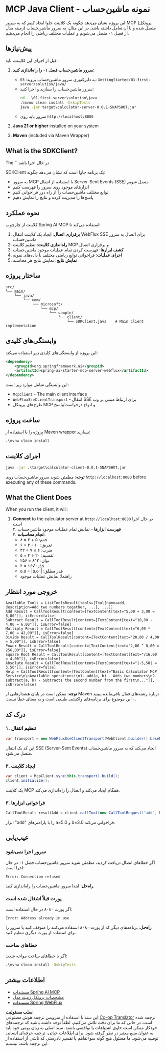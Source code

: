 <!--
CO_OP_TRANSLATOR_METADATA:
{
  "original_hash": "7074b9f4c8cd147c1c10f569d8508c82",
  "translation_date": "2025-06-11T13:04:41+00:00",
  "source_file": "03-GettingStarted/02-client/solution/java/README.md",
  "language_code": "fa"
}
-->
# MCP Java Client - نمونه ماشین‌حساب

این پروژه نشان می‌دهد چگونه یک کلاینت جاوا ایجاد کنیم که به سرور MCP (پروتکل زمینه مدل) متصل شده و با آن تعامل داشته باشد. در این مثال، به سرور ماشین‌حساب از فصل ۰۱ متصل می‌شویم و عملیات مختلف ریاضی را انجام می‌دهیم.

## پیش‌نیازها

قبل از اجرای این کلاینت، باید:

1. **سرور ماشین‌حساب فصل ۰۱ را راه‌اندازی کنید:**
   - به دایرکتوری سرور ماشین‌حساب بروید: `03-GettingStarted/01-first-server/solution/java/`
   - سرور ماشین‌حساب را بسازید و اجرا کنید:
     ```cmd
     cd ..\01-first-server\solution\java
     .\mvnw clean install -DskipTests
     java -jar target\calculator-server-0.0.1-SNAPSHOT.jar
     ```
   - سرور باید روی `http://localhost:8080`

2. **Java 21 or higher** installed on your system
3. **Maven** (included via Maven Wrapper)

## What is the SDKClient?

The `` در حال اجرا باشد

SDKClient یک برنامه جاوا است که نشان می‌دهد چگونه:
- به سرور MCP با استفاده از انتقال Server-Sent Events (SSE) متصل شویم
- ابزارهای موجود روی سرور را فهرست کنیم
- توابع مختلف ماشین‌حساب را از راه دور فراخوانی کنیم
- پاسخ‌ها را مدیریت کرده و نتایج را نمایش دهیم

## نحوه عملکرد

کلاینت از چارچوب Spring AI MCP استفاده می‌کند تا:

1. **برقراری اتصال**: ایجاد یک کلاینت انتقال WebFlux SSE برای اتصال به سرور ماشین‌حساب
2. **راه‌اندازی کلاینت**: تنظیم کلاینت MCP و برقراری اتصال
3. **کشف ابزارها**: فهرست کردن تمام عملیات موجود ماشین‌حساب
4. **اجرای عملیات**: فراخوانی توابع ریاضی مختلف با داده‌های نمونه
5. **نمایش نتایج**: نمایش نتایج هر محاسبه

## ساختار پروژه

```
src/
└── main/
    └── java/
        └── com/
            └── microsoft/
                └── mcp/
                    └── sample/
                        └── client/
                            └── SDKClient.java    # Main client implementation
```

## وابستگی‌های کلیدی

این پروژه از وابستگی‌های کلیدی زیر استفاده می‌کند:

```xml
<dependency>
    <groupId>org.springframework.ai</groupId>
    <artifactId>spring-ai-starter-mcp-server-webflux</artifactId>
</dependency>
```

این وابستگی شامل موارد زیر است:
- `McpClient` - The main client interface
- `WebFluxSseClientTransport` - انتقال SSE برای ارتباط مبتنی بر وب
- طرح‌های پروتکل MCP و انواع درخواست/پاسخ

## ساخت پروژه

پروژه را با استفاده از Maven wrapper بسازید:

```cmd
.\mvnw clean install
```

## اجرای کلاینت

```cmd
java -jar .\target\calculator-client-0.0.1-SNAPSHOT.jar
```

**توجه**: مطمئن شوید سرور ماشین‌حساب روی `http://localhost:8080` before executing any of these commands.

## What the Client Does

When you run the client, it will:

1. **Connect** to the calculator server at `http://localhost:8080` در حال اجرا است  
۲. **فهرست ابزارها** - نمایش تمام عملیات موجود ماشین‌حساب  
۳. **انجام محاسبات**:  
   - جمع: ۵ + ۳ = ۸  
   - تفریق: ۱۰ - ۴ = ۶  
   - ضرب: ۶ × ۷ = ۴۲  
   - تقسیم: ۲۰ ÷ ۴ = ۵  
   - توان: ۲^۸ = ۲۵۶  
   - جذر: √۱۶ = ۴  
   - قدر مطلق: |-۵.۵| = ۵.۵  
   - راهنما: نمایش عملیات موجود

## خروجی مورد انتظار

```
Available Tools = ListToolsResult[tools=[Tool[name=add, description=Add two numbers together, ...], ...]]
Add Result = CallToolResult[content=[TextContent[text="5,00 + 3,00 = 8,00"]], isError=false]
Subtract Result = CallToolResult[content=[TextContent[text="10,00 - 4,00 = 6,00"]], isError=false]
Multiply Result = CallToolResult[content=[TextContent[text="6,00 * 7,00 = 42,00"]], isError=false]
Divide Result = CallToolResult[content=[TextContent[text="20,00 / 4,00 = 5,00"]], isError=false]
Power Result = CallToolResult[content=[TextContent[text="2,00 ^ 8,00 = 256,00"]], isError=false]
Square Root Result = CallToolResult[content=[TextContent[text="√16,00 = 4,00"]], isError=false]
Absolute Result = CallToolResult[content=[TextContent[text="|-5,50| = 5,50"]], isError=false]
Help = CallToolResult[content=[TextContent[text="Basic Calculator MCP Service\n\nAvailable operations:\n1. add(a, b) - Adds two numbers\n2. subtract(a, b) - Subtracts the second number from the first\n..."]], isError=false]
```

**توجه**: ممکن است در پایان هشدارهایی از Maven درباره رشته‌های فعال باقی‌مانده ببینید - این موضوع برای برنامه‌های واکنشی طبیعی است و به معنای خطا نیست.

## درک کد

### ۱. تنظیم انتقال  
```java
var transport = new WebFluxSseClientTransport(WebClient.builder().baseUrl("http://localhost:8080"));
```  
این کد یک انتقال SSE (Server-Sent Events) ایجاد می‌کند که به سرور ماشین‌حساب متصل می‌شود.

### ۲. ایجاد کلاینت  
```java
var client = McpClient.sync(this.transport).build();
client.initialize();
```  
یک کلاینت MCP همگام ایجاد می‌کند و اتصال را راه‌اندازی می‌کند.

### ۳. فراخوانی ابزارها  
```java
CallToolResult resultAdd = client.callTool(new CallToolRequest("add", Map.of("a", 5.0, "b", 3.0)));
```  
ابزار "add" را با پارامترهای a=5.0 و b=3.0 فراخوانی می‌کند.

## عیب‌یابی

### سرور اجرا نمی‌شود  
اگر خطاهای اتصال دریافت کردید، مطمئن شوید سرور ماشین‌حساب فصل ۰۱ در حال اجرا است:  
```
Error: Connection refused
```  
**راه‌حل**: ابتدا سرور ماشین‌حساب را راه‌اندازی کنید.

### پورت قبلاً اشغال شده است  
اگر پورت ۸۰۸۰ در حال استفاده است:  
```
Error: Address already in use
```  
**راه‌حل**: برنامه‌های دیگر که از پورت ۸۰۸۰ استفاده می‌کنند را متوقف کنید یا سرور را برای استفاده از پورت دیگری تنظیم کنید.

### خطاهای ساخت  
اگر با خطاهای ساخت مواجه شدید:  
```cmd
.\mvnw clean install -DskipTests
```

## اطلاعات بیشتر

- [مستندات Spring AI MCP](https://docs.spring.io/spring-ai/reference/api/mcp/)
- [مشخصات پروتکل زمینه مدل](https://modelcontextprotocol.io/)
- [مستندات Spring WebFlux](https://docs.spring.io/spring-framework/docs/current/reference/html/web-reactive.html)

**سلب مسئولیت**:  
این سند با استفاده از سرویس ترجمه هوش مصنوعی [Co-op Translator](https://github.com/Azure/co-op-translator) ترجمه شده است. در حالی که ما برای دقت تلاش می‌کنیم، لطفاً توجه داشته باشید که ترجمه‌های خودکار ممکن است حاوی اشتباهات یا نواقصی باشند. سند اصلی به زبان بومی خود باید به عنوان منبع معتبر در نظر گرفته شود. برای اطلاعات حیاتی، ترجمه حرفه‌ای انسانی توصیه می‌شود. ما مسئول هیچ گونه سوءتفاهم یا تفسیر نادرستی که ناشی از استفاده از این ترجمه باشد، نیستیم.